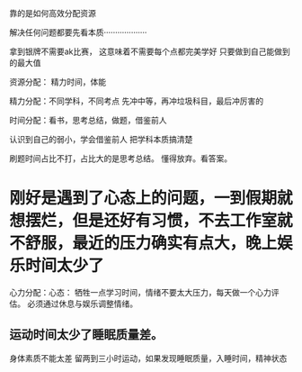 靠的是如何高效分配资源

解决任何问题都要先看本质···················


拿到银牌不需要ak比赛，
这意味着不需要每个点都完美学好
只要做到自己能做到的最大值

资源分配：
精力时间，体能

精力分配：不同学科，不同考点
先冲中等，再冲垃圾科目，最后冲厉害的

时间分配：看书，思考总结，做题，借鉴前人

认识到自己的弱小，学会借鉴前人
把学科本质搞清楚

刷题时间占比不打，占比大的是思考总结。
懂得放弃。看答案。


# 刚好是遇到了心态上的问题，一到假期就想摆烂，但是还好有习惯，不去工作室就不舒服，最近的压力确实有点大，晚上娱乐时间太少了
心力分配：心态：
牺牲一点学习时间，情绪不要太大压力，每天做一个心力评估。
必须通过休息与娱乐调整情绪。

## 运动时间太少了睡眠质量差。
身体素质不能太差
留两到三小时运动，如果发现睡眠质量，入睡时间，精神状态


